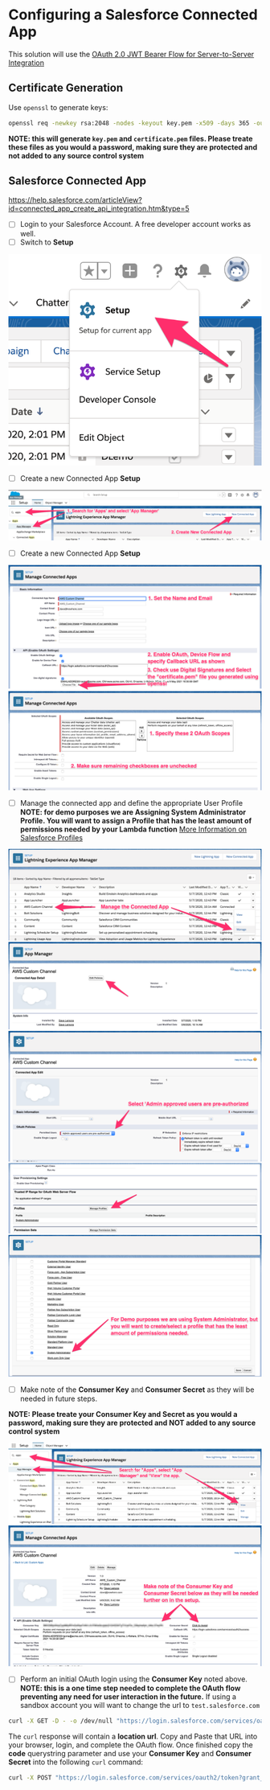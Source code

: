 # Configuring a Salesforce Connected App

This solution will use the [OAuth 2.0 JWT Bearer Flow for Server-to-Server Integration](https://help.salesforce.com/articleView?id=remoteaccess_oauth_jwt_flow.htm&type=5) 

## Certificate Generation

Use `openssl` to generate keys:
```bash
openssl req -newkey rsa:2048 -nodes -keyout key.pem -x509 -days 365 -out certificate.pem
```

**NOTE: this will generate `key.pem` and `certificate.pem` files.  Please treate these files as you would a password, making sure they are protected and not added to any source control system**

## Salesforce Connected App

https://help.salesforce.com/articleView?id=connected_app_create_api_integration.htm&type=5

- [ ] Login to your Salesforce Account.  A free developer account works as well.
- [ ] Switch to **Setup**

![SFDC Setup](images/setup_1.png)


- [ ] Create a new Connected App **Setup**

![SFDC Connected App](images/setup_2.png)


- [ ] Create a new Connected App **Setup**

![SFDC Connected App Setup 1](images/setup_3.png)
![SFDC Connected App Setup 2](images/setup_4.png)



- [ ] Manage the connected app and define the appropriate User Profile **NOTE: for demo purposes we are Assigning System Administrator Profile.  You will want to assign a Profile that has the least amount of permissions needed by your Lambda function**  [More Information on Salesforce Profiles](https://help.salesforce.com/articleView?id=admin_userprofiles.htm&type=5)

![SFDC Profile Setup 1](images/setup_6.png)
![SFDC Profile Setup 2](images/setup_7.png)
![SFDC Profile Setup 3](images/setup_8.png)
![SFDC Profile Setup 4](images/setup_9.png)
![SFDC Profile Setup 5](images/setup_10.png)



- [ ] Make note of the **Consumer Key** and **Consumer Secret** as they will be needed in future steps.

**NOTE: Please treate your Consumer Key and Secret as you would a password, making sure they are protected and NOT added to any source control system**

![SFDC Consumer Key 1](images/setup_11.png)
![SFDC Consumer Key 2](images/setup_12.png)



- [ ] Perform an initial OAuth login using the **Consumer Key** noted above.  **NOTE: this is a one time step needed to complete the OAuth flow preventing any need for user interaction in the future.**  If using a sandbox account you will want to change the url to `test.salesforce.com`

```bash
curl -X GET -D - -o /dev/null "https://login.salesforce.com/services/oauth2/authorize?response_type=code&redirect_uri=https://login.salesforce.com/services/oauth2/success&client_id=<CONSUMER_KEY>"
```

The `curl` response will contain a **location url**.  Copy and Paste that URL into your browser, login, and complete the OAuth flow.  Once finished copy the **code** querystring parameter and use your **Consumer Key** and **Consumer Secret** into the following `curl` command:

```bash
curl -X POST "https://login.salesforce.com/services/oauth2/token?grant_type=authorization_code&redirect_uri=https://login.salesforce.com/services/oauth2/success&client_secret=<CONSUMER_SECRET>&client_id=<CONSUMER_KEY>&code=<CODE>"
```
